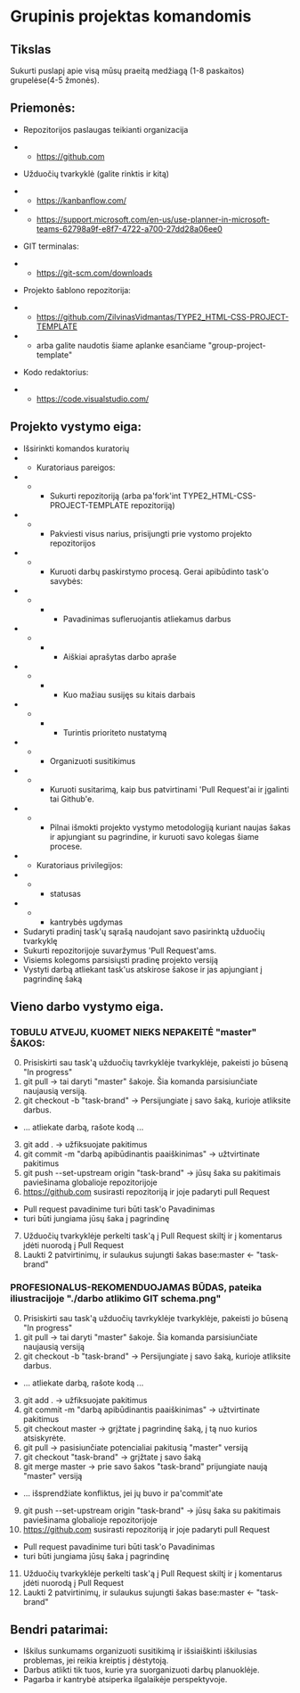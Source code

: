 # Grupinis projektas komandomis

## Tikslas
Sukurti puslapį apie visą mūsų praeitą medžiagą (1-8 paskaitos) grupelėse(4-5 žmonės).

## Priemonės:
* Repozitorijos paslaugas teikianti organizacija
* * https://github.com

* Užduočių tvarkyklė (galite rinktis ir kitą)
* * https://kanbanflow.com/
* * https://support.microsoft.com/en-us/use-planner-in-microsoft-teams-62798a9f-e8f7-4722-a700-27dd28a06ee0

* GIT terminalas:
* * https://git-scm.com/downloads

* Projekto šablono repozitorija:
* * https://github.com/ZilvinasVidmantas/TYPE2_HTML-CSS-PROJECT-TEMPLATE
* * arba galite naudotis šiame aplanke esančiame "group-project-template"

* Kodo redaktorius:
* * https://code.visualstudio.com/

## Projekto vystymo eiga:
* Išsirinkti komandos kuratorių
* * Kuratoriaus pareigos:
* * * Sukurti repozitoriją (arba pa'fork'int TYPE2_HTML-CSS-PROJECT-TEMPLATE repozitoriją)
* * * Pakviesti visus narius, prisijungti prie vystomo projekto repozitorijos
* * * Kuruoti darbų paskirstymo procesą. Gerai apibūdinto task'o savybės:
* * * * Pavadinimas sufleruojantis atliekamus darbus
* * * * Aiškiai aprašytas darbo apraše
* * * * Kuo mažiau susijęs su kitais darbais
* * * * Turintis prioriteto nustatymą
* * * Organizuoti susitikimus
* * * Kuruoti susitarimą, kaip bus patvirtinami 'Pull Request'ai ir įgalinti tai Github'e.
* * * Pilnai išmokti projekto vystymo metodologiją kuriant naujas šakas ir apjungiant su pagrindine, ir kuruoti savo kolegas šiame procese.
* * Kuratoriaus privilegijos: 
* * * statusas
* * * kantrybės ugdymas
* Sudaryti pradinį task'ų sąrašą naudojant savo pasirinktą užduočių tvarkyklę
* Sukurti repozitorijoje suvaržymus 'Pull Request'ams.
* Visiems kolegoms parsisiųsti pradinę projekto versiją
* Vystyti darbą atliekant task'us atskirose šakose ir jas apjungiant į pagrindinę šaką

## Vieno darbo vystymo eiga. 
### TOBULU ATVEJU, KUOMET NIEKS NEPAKEITĖ "master" ŠAKOS:
0. Prisiskirti sau task'ą užduočių tavrkyklėje tvarkyklėje, pakeisti jo būseną "In progress"
1. git pull → tai daryti "master" šakoje. Šia komanda parsisiunčiate naujausią versiją.
2. git checkout -b "task-brand" → Persijungiate į savo šaką, kurioje atliksite darbus.
* ... atliekate darbą, rašote kodą ...
3. git add . → užfiksuojate pakitimus
4. git commit -m "darbą apibūdinantis paaiškinimas" → užtvirtinate pakitimus
5. git push --set-upstream origin "task-brand" → jūsų šaka su pakitimais paviešinama globalioje repozitorijoje
6. https://github.com susirasti repozitoriją ir joje padaryti pull Request
* Pull request pavadinime turi būti task'o Pavadinimas
* turi būti jungiama jūsų šaka į pagrindinę
7. Užduočių tvarkyklėje perkelti task'ą į Pull Request skiltį ir į komentarus įdėti nuorodą į Pull Request
8. Laukti 2 patvirtinimų, ir sulaukus sujungti šakas
  base:master ← "task-brand"

### PROFESIONALUS-REKOMENDUOJAMAS BŪDAS, pateika iliustracijoje "./darbo atlikimo GIT schema.png"
0. Prisiskirti sau task'ą užduočių tavrkyklėje tvarkyklėje, pakeisti jo būseną "In progress"
1. git pull → tai daryti "master" šakoje. Šia komanda parsisiunčiate naujausią versiją
2. git checkout -b "task-brand" → Persijungiate į savo šaką, kurioje atliksite darbus.
* ... atliekate darbą, rašote kodą ...
3. git add . → užfiksuojate pakitimus
4. git commit -m "darbą apibūdinantis paaiškinimas" → užtvirtinate pakitimus
5. git checkout master →  grįžtate į pagrindinę šaką, į tą nuo kurios atsiskyrėte.
6. git pull → pasisiunčiate potencialiai pakitusią "master" versiją
7. git checkout "task-brand" → grįžtate į savo šaką
8. git merge master → prie savo šakos "task-brand" prijungiate naują "master" versiją
* ... išsprendžiate konfliktus, jei jų buvo ir pa'commit'ate
9. git push --set-upstream origin "task-brand" → jūsų šaka su pakitimais paviešinama globalioje repozitorijoje
10. https://github.com susirasti repozitoriją ir joje padaryti pull Request
* Pull request pavadinime turi būti task'o Pavadinimas
* turi būti jungiama jūsų šaka į pagrindinę
11. Užduočių tvarkyklėje perkelti task'ą į Pull Request skiltį ir į komentarus įdėti nuorodą į Pull Request
12. Laukti 2 patvirtinimų, ir sulaukus sujungti šakas
            base:master ← "task-brand"
  
## Bendri patarimai:
* Iškilus sunkumams organizuoti susitikimą ir išsiaiškinti iškilusias problemas, jei reikia kreiptis į dėstytoją.
* Darbus atlikti tik tuos, kurie yra suorganizuoti darbų planuoklėje.
* Pagarba ir kantrybė atsiperka ilgalaikėje perspektyvoje.

